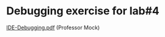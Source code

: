 # Debugging exercise for lab#4
[IDE-Debugging.pdf](http://www.math.uaa.alaska.edu/~afkjm/csce211/handouts/IDE-debugging.pdf) (Professor Mock)
